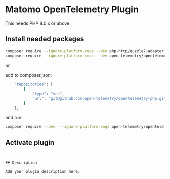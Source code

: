 # Matomo OpenTelemetry Plugin
This needs PHP 8.0.x or above.

## Install needed packages

```bash
composer require --ignore-platform-reqs --dev php-http/guzzle7-adapter
composer require --ignore-platform-reqs --dev open-telemetry/opentelemetry
```

or

add to composer.json:

```bash
    "repositories": [
        {
            "type": "vcs",
            "url": "git@github.com:open-telemetry/opentelemetry-php.git"
        }
    ],
```

and run:

```bash
composer require --dev  --ignore-platform-reqs open-telemetry/opentelemetry:dev-main#116e46d964e647a287096b8226ab415558f9d68e

```

## Activate plugin
```


## Description

Add your plugin description here.


